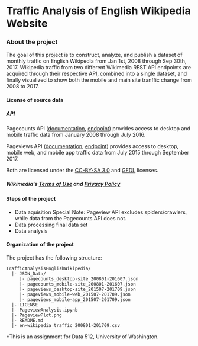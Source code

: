 # Traffic Analysis of English Wikipedia Website

### About the project
The goal of this project is to construct, analyze, and publish a dataset of monthly traffic on English Wikipedia from Jan 1st, 2008 through Sep 30th, 2017. Wikipedia traffic from two different Wikimedia REST API endpoints are acquired through their respective API, combined into a single dataset, and finally visualized to show both the mobile and main site tranffic change from 2008 to 2017.

#### License of source data
##### API

Pagecounts API ([documentation](https://wikitech.wikimedia.org/wiki/Analytics/AQS/Legacy_Pagecounts), [endpoint](https://wikimedia.org/api/rest_v1/#!/Pagecounts_data_(legacy)/get_metrics_legacy_pagecounts_aggregate_project_access_site_granularity_start_end)) provides access to desktop and mobile traffic data from January 2008 through July 2016.

Pageviews API ([documentation](https://wikitech.wikimedia.org/wiki/Analytics/AQS/Pageviews), [endpoint](https://wikimedia.org/api/rest_v1/#!/Pageviews_data/get_metrics_pageviews_aggregate_project_access_agent_granularity_start_end)) provides access to desktop, mobile web, and mobile app traffic data from July 2015 through September 2017.

Both are licensed under the [CC-BY-SA 3.0](https://creativecommons.org/licenses/by-sa/3.0/) and [GFDL](https://www.gnu.org/copyleft/fdl.html) licenses.

##### Wikimedia's [Terms of Use](https://wikimediafoundation.org/wiki/Terms_of_Use) and [Privacy Policy](https://wikimediafoundation.org/wiki/Privacy_policy)

#### Steps of the project
* Data aquisition
  Special Note: Pageview API excludes spiders/crawlers, while data from the Pagecounts API does not.
* Data processing
  final data set
* Data analysis

#### Organization of the project

The project has the following structure:

```
TrafficAnalysisEnglishWikipedia/
  |- JSON_Data/
     |- pagecounts_desktop-site_200801-201607.json
     |- pagecounts_mobile-site_200801-201607.json 
     |- pageviews_desktop-site_201507-201709.json
     |- pageviews_mobile-web_201507-201709.json
     |- pageviews_mobile-app_201507-201709.json
  |- LICENSE
  |- PageviewAnalysis.ipynb
  |- PageviewPlot.png
  |- README.md
  |- en-wikipedia_traffic_200801-201709.csv
```
*This is an assignment for Data 512, University of Washington.

